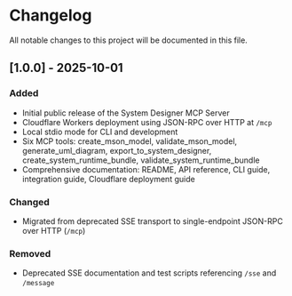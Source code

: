 # Changelog

All notable changes to this project will be documented in this file.

## [1.0.0] - 2025-10-01

### Added
- Initial public release of the System Designer MCP Server
- Cloudflare Workers deployment using JSON-RPC over HTTP at `/mcp`
- Local stdio mode for CLI and development
- Six MCP tools: create_mson_model, validate_mson_model, generate_uml_diagram, export_to_system_designer, create_system_runtime_bundle, validate_system_runtime_bundle
- Comprehensive documentation: README, API reference, CLI guide, integration guide, Cloudflare deployment guide

### Changed
- Migrated from deprecated SSE transport to single-endpoint JSON-RPC over HTTP (`/mcp`)

### Removed
- Deprecated SSE documentation and test scripts referencing `/sse` and `/message`

